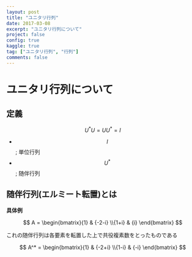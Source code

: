 ```yaml
---
layout: post
title: "ユニタリ行列"
date: 2017-03-08
excerpt: "ユニタリ行列について"
project: false
config: true
kaggle: true
tag: ["ユニタリ行列", "行列"]
comments: false
---
```


# ユニタリ行列について

## 定義

$$
U^* U = UU^* = I
$$

 - $$I$$; 単位行列
 - $$U^*$$; 随伴行列

## 随伴行列(エルミート転置)とは

**具体例**

$$
A = \begin{bmatrix}{1} & {-2-i} \\{1+i} & {i} \end{bmatrix}
$$

これの随伴行列は各要素を転置した上で共役複素数をとったものである

$$
A^* = \begin{bmatrix}{1} & {-2+i} \\{1-i} & {-i} \end{bmatrix}
$$



